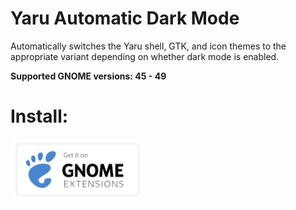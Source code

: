 # Yaru Automatic Dark Mode

Automatically switches the Yaru shell, GTK, and icon themes to the appropriate variant depending on whether dark mode is enabled.

**Supported GNOME versions: 45 - 49**

# Install:
[<img src="https://raw.githubusercontent.com/andyholmes/gnome-shell-extensions-badge/master/get-it-on-ego.svg?sanitize=true" alt="Get it on GNOME Extensions" height="100" align="middle">](https://extensions.gnome.org/extension/8655/yaru-automatic-dark-mode/)
